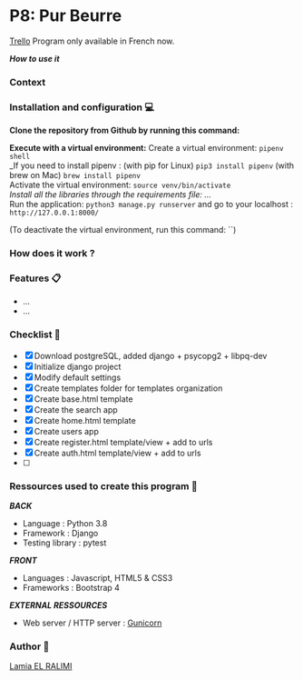 # P8: Pur Beurre
[Trello]()
Program only available in French now.

***How to use it***

### Context

### Installation and configuration 💻

**Clone the repository from Github by running this command:**

**Execute with a virtual environment:**
Create a virtual environment: `pipenv shell` <br>
_If you need to install pipenv : (with pip for Linux) `pip3 install pipenv` (with brew on Mac) `brew install pipenv` <br>
Activate the virtual environment: `source venv/bin/activate` <br>
_Install all the libraries through the requirements file: ... <br>_
Run the application: `python3 manage.py runserver` and go to your localhost : `http://127.0.0.1:8000/`

(To deactivate the virtual environment, run this command: ``)

### How does it work ?

### Features 📋
+ ...
+ ...

### Checklist 📝
- [x] Download postgreSQL, added django + psycopg2 + libpq-dev
- [x] Initialize django project
- [x] Modify default settings
- [x] Create templates folder for templates organization
- [x] Create base.html template
- [x] Create the search app
- [x] Create home.html template
- [x] Create users app
- [x] Create register.html template/view + add to urls
- [x] Create auth.html template/view + add to urls
- [ ] 

### Ressources used to create this program 🔧
***BACK***
- Language : Python 3.8
- Framework : Django
- Testing library : pytest

***FRONT***
- Languages : Javascript, HTML5 & CSS3
- Frameworks : Bootstrap 4

***EXTERNAL RESSOURCES***
- Web server /  HTTP server : [Gunicorn](https://gunicorn.org/)

### Author 📝
[Lamia EL RALIMI](https://github.com/Lamia7)